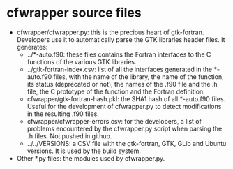 # cfwrapper source files

- cfwrapper/cfwrapper.py: this is the precious heart of gtk-fortran. Developers use it to automatically parse the GTK libraries header files. It generates:
  - ../*-auto.f90: these files contains the Fortran interfaces to the C functions of the various GTK libraries.
  - ../gtk-fortran-index.csv: list of all the interfaces generated in the *-auto.f90 files, with the name of the library, the name of the function, its status (deprecated or not), the names of the .f90 file and the .h file, the C prototype of the function and the Fortran definition.
  - cfwrapper/gtk-fortran-hash.pkl: the SHA1 hash of all *-auto.f90 files. Useful for the development of cfwrapper.py to detect modifications in the resulting .f90 files.
  - cfwrapper/cfwrapper-errors.csv: for the developers, a list of problems encountered by the cfwrapper.py script when parsing the .h files. Not pushed in github.
  - ../../VERSIONS: a CSV file with the gtk-fortran, GTK, GLib and Ubuntu versions. It is used by the build system.
- Other *.py files: the modules used by cfwrapper.py.
